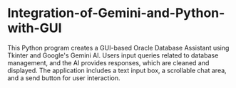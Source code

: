 # Integration-of-Gemini-and-Python-with-GUI
This Python program creates a GUI-based Oracle Database Assistant using Tkinter and Google's Gemini AI. Users input queries related to database management, and the AI provides responses, which are cleaned and displayed. The application includes a text input box, a scrollable chat area, and a send button for user interaction.
